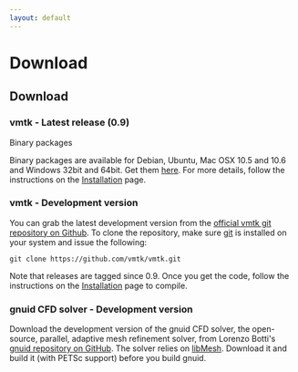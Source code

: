 ```yaml
---
layout: default
---
```


Download
========

## Download

### vmtk - Latest release (0.9)

Binary packages

Binary packages are available for Debian, Ubuntu, Mac OSX 10.5 and 10.6 and Windows 32bit and 64bit. Get them [here](http://sourceforge.net/projects/vmtk/files/).
For more details, follow the instructions on the [Installation](/Main/Installation) page.

### vmtk - Development version

You can grab the latest development version from the [official vmtk git repository on Github](https://github.com/vmtk/vmtk). To clone the repository, make sure [git](http://www.git-scm.org) is installed on your system and issue the following:

    git clone https://github.com/vmtk/vmtk.git

Note that releases are tagged since 0.9. Once you get the code, follow the instructions on the [Installation](/Main/Installation) page to compile.

### gnuid CFD solver - Development version

Download the development version of the gnuid CFD solver, the open-source, parallel, adaptive mesh refinement solver, from Lorenzo Botti's [gnuid repository on GitHub](http://github.com/lorbot/Gnuid).
The solver relies on [libMesh](libmesh.sourceforge.net). Download it and build it (with PETSc support) before you build gnuid.


